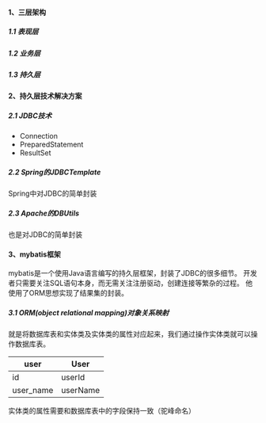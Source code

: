 #### 1、三层架构
##### 1.1 表现层
##### 1.2 业务层
##### 1.3 持久层

#### 2、持久层技术解决方案
##### 2.1 JDBC技术
- Connection
- PreparedStatement
- ResultSet

##### 2.2 Spring的JDBCTemplate
Spring中对JDBC的简单封装

##### 2.3 Apache的DBUtils
也是对JDBC的简单封装

#### 3、mybatis框架
mybatis是一个使用Java语言编写的持久层框架，封装了JDBC的很多细节。
开发者只需要关注SQL语句本身，而无需关注注册驱动，创建连接等繁杂的过程。
他使用了ORM思想实现了结果集的封装。

##### 3.1 ORM(object relational mapping)对象关系映射
就是将数据库表和实体类及实体类的属性对应起来，我们通过操作实体类就可以操作数据库表。

|  user   | User  |
|  ----  | ----  |
| id  | userId |
| user_name  | userName |

实体类的属性需要和数据库表中的字段保持一致（驼峰命名）

